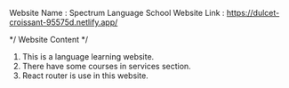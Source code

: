 Website Name : Spectrum Language School
Website Link : https://dulcet-croissant-95575d.netlify.app/

*/ Website Content */
1. This is a language learning website.
2. There have some courses in services section.
3. React router is use in this website.
